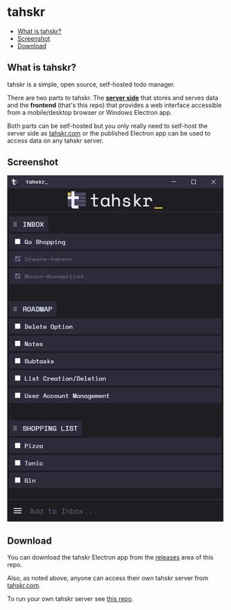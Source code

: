 # tahskr

* [What is tahskr?](#what-is-tahskr)
* [Screenshot](#screenshot)
* [Download](#download)

## What is tahskr?
tahskr is a simple, open source, self-hosted todo manager.

There are two parts to tahskr. The [**server side**](https://github.com/Dullage/tahskr-server) that stores and serves data and the **frontend** (that's this repo) that provides a web interface accessible from a mobile/desktop browser or Windows Electron app.

Both parts can be self-hosted but you only really need to self-host the server side as [tahskr.com](https://tahskr.com) or the published Electron app can be used to access data on any tahskr server.

## Screenshot

![Screenshot](/docs/screenshot.png)

## Download
You can download the tahskr Electron app from the [releases](https://github.com/Dullage/tahskr/releases) area of this repo.

Also, as noted above, anyone can access their own tahskr server from [tahskr.com](https://tahskr.com).

To run your own tahskr server see [this repo](https://github.com/Dullage/tahskr-server).
